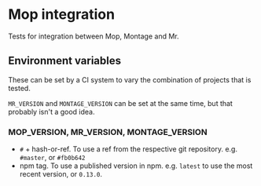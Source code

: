Mop integration
===============

Tests for integration between Mop, Montage and Mr.

## Environment variables

These can be set by a CI system to vary the combination of projects that is
tested.

`MR_VERSION` and `MONTAGE_VERSION` can be set at the same time, but that
probably isn't a good idea.

### MOP_VERSION, MR_VERSION, MONTAGE_VERSION

 - `#` + hash-or-ref. To use a ref from the respective git repository.
   e.g. `#master`, or `#fb0b642`
 - npm tag. To use a published version in npm.
   e.g. `latest` to use the most recent version, or `0.13.0`.
